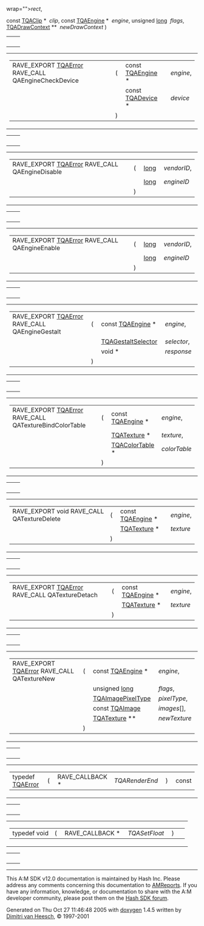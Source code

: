 wrap=""><em>rect</em>,</td>
</tr>
<tr>
<td class="md" style="text-align: right;" data-nowrap=""></td>
<td class="md"></td>
<td class="md" data-nowrap="">const <a href="structTQAClip.md" class="el">TQAClip</a> * </td>
<td class="mdname" data-nowrap=""><em>clip</em>,</td>
</tr>
<tr>
<td class="md" style="text-align: right;" data-nowrap=""></td>
<td class="md"></td>
<td class="md" data-nowrap="">const <a href="Rave_8h.md#586d82c6919b40cc1d895dca958a2123" class="el">TQAEngine</a> * </td>
<td class="mdname" data-nowrap=""><em>engine</em>,</td>
</tr>
<tr>
<td class="md" style="text-align: right;" data-nowrap=""></td>
<td class="md"></td>
<td class="md" data-nowrap="">unsigned <a href="Rave_8h.md#f03dc93db7c58a69ed5c83e1fa49cf0e" class="el">long</a> </td>
<td class="mdname" data-nowrap=""><em>flags</em>,</td>
</tr>
<tr>
<td class="md" style="text-align: right;" data-nowrap=""></td>
<td class="md"></td>
<td class="md" data-nowrap=""><a href="structTQADrawContext.md" class="el">TQADrawContext</a> ** </td>
<td class="mdname" data-nowrap=""><em>newDrawContext</em></td>
</tr>
<tr>
<td class="md"></td>
<td class="md">) </td>
<td colspan="2" class="md"></td>
</tr>
</tbody>
</table></td>
</tr>
</tbody>
</table>

|     |     |
|-----|-----|
|     |     |

<span id="23ed40284ae2fce88c14f6db010ca0f1" class="anchor"></span>

<table class="mdTable" data-cellpadding="2" data-cellspacing="0">
<colgroup>
<col style="width: 100%" />
</colgroup>
<tbody>
<tr>
<td class="mdRow"><table data-cellpadding="0" data-cellspacing="0" data-border="0">
<tbody>
<tr>
<td class="md" data-nowrap="" data-valign="top">RAVE_EXPORT <a href="Rave_8h.md#8966c3d78d6696fa08236778d0722651" class="el">TQAError</a> RAVE_CALL QAEngineCheckDevice</td>
<td class="md" data-valign="top">( </td>
<td class="md" data-nowrap="" data-valign="top">const <a href="Rave_8h.md#586d82c6919b40cc1d895dca958a2123" class="el">TQAEngine</a> * </td>
<td class="mdname" data-nowrap=""><em>engine</em>,</td>
</tr>
<tr>
<td class="md" style="text-align: right;" data-nowrap=""></td>
<td class="md"></td>
<td class="md" data-nowrap="">const <a href="structTQADevice.md" class="el">TQADevice</a> * </td>
<td class="mdname" data-nowrap=""><em>device</em></td>
</tr>
<tr>
<td class="md"></td>
<td class="md">) </td>
<td colspan="2" class="md"></td>
</tr>
</tbody>
</table></td>
</tr>
</tbody>
</table>

|     |     |
|-----|-----|
|     |     |

<span id="e3228050b47c1531c2adedfbbbe031f2" class="anchor"></span>

<table class="mdTable" data-cellpadding="2" data-cellspacing="0">
<colgroup>
<col style="width: 100%" />
</colgroup>
<tbody>
<tr>
<td class="mdRow"><table data-cellpadding="0" data-cellspacing="0" data-border="0">
<tbody>
<tr>
<td class="md" data-nowrap="" data-valign="top">RAVE_EXPORT <a href="Rave_8h.md#8966c3d78d6696fa08236778d0722651" class="el">TQAError</a> RAVE_CALL QAEngineDisable</td>
<td class="md" data-valign="top">( </td>
<td class="md" data-nowrap="" data-valign="top"><a href="Rave_8h.md#f03dc93db7c58a69ed5c83e1fa49cf0e" class="el">long</a> </td>
<td class="mdname" data-nowrap=""><em>vendorID</em>,</td>
</tr>
<tr>
<td class="md" style="text-align: right;" data-nowrap=""></td>
<td class="md"></td>
<td class="md" data-nowrap=""><a href="Rave_8h.md#f03dc93db7c58a69ed5c83e1fa49cf0e" class="el">long</a> </td>
<td class="mdname" data-nowrap=""><em>engineID</em></td>
</tr>
<tr>
<td class="md"></td>
<td class="md">) </td>
<td colspan="2" class="md"></td>
</tr>
</tbody>
</table></td>
</tr>
</tbody>
</table>

|     |     |
|-----|-----|
|     |     |

<span id="23370b1a207d0853ca8fd86f6cb30c9a" class="anchor"></span>

<table class="mdTable" data-cellpadding="2" data-cellspacing="0">
<colgroup>
<col style="width: 100%" />
</colgroup>
<tbody>
<tr>
<td class="mdRow"><table data-cellpadding="0" data-cellspacing="0" data-border="0">
<tbody>
<tr>
<td class="md" data-nowrap="" data-valign="top">RAVE_EXPORT <a href="Rave_8h.md#8966c3d78d6696fa08236778d0722651" class="el">TQAError</a> RAVE_CALL QAEngineEnable</td>
<td class="md" data-valign="top">( </td>
<td class="md" data-nowrap="" data-valign="top"><a href="Rave_8h.md#f03dc93db7c58a69ed5c83e1fa49cf0e" class="el">long</a> </td>
<td class="mdname" data-nowrap=""><em>vendorID</em>,</td>
</tr>
<tr>
<td class="md" style="text-align: right;" data-nowrap=""></td>
<td class="md"></td>
<td class="md" data-nowrap=""><a href="Rave_8h.md#f03dc93db7c58a69ed5c83e1fa49cf0e" class="el">long</a> </td>
<td class="mdname" data-nowrap=""><em>engineID</em></td>
</tr>
<tr>
<td class="md"></td>
<td class="md">) </td>
<td colspan="2" class="md"></td>
</tr>
</tbody>
</table></td>
</tr>
</tbody>
</table>

|     |     |
|-----|-----|
|     |     |

<span id="4a307d1c586479ff50119f1a3ab8994b" class="anchor"></span>

<table class="mdTable" data-cellpadding="2" data-cellspacing="0">
<colgroup>
<col style="width: 100%" />
</colgroup>
<tbody>
<tr>
<td class="mdRow"><table data-cellpadding="0" data-cellspacing="0" data-border="0">
<tbody>
<tr>
<td class="md" data-nowrap="" data-valign="top">RAVE_EXPORT <a href="Rave_8h.md#8966c3d78d6696fa08236778d0722651" class="el">TQAError</a> RAVE_CALL QAEngineGestalt</td>
<td class="md" data-valign="top">( </td>
<td class="md" data-nowrap="" data-valign="top">const <a href="Rave_8h.md#586d82c6919b40cc1d895dca958a2123" class="el">TQAEngine</a> * </td>
<td class="mdname" data-nowrap=""><em>engine</em>,</td>
</tr>
<tr>
<td class="md" style="text-align: right;" data-nowrap=""></td>
<td class="md"></td>
<td class="md" data-nowrap=""><a href="Rave_8h.md#7e0f655649277a2cba527fe9dc84a019" class="el">TQAGestaltSelector</a> </td>
<td class="mdname" data-nowrap=""><em>selector</em>,</td>
</tr>
<tr>
<td class="md" style="text-align: right;" data-nowrap=""></td>
<td class="md"></td>
<td class="md" data-nowrap="">void * </td>
<td class="mdname" data-nowrap=""><em>response</em></td>
</tr>
<tr>
<td class="md"></td>
<td class="md">) </td>
<td colspan="2" class="md"></td>
</tr>
</tbody>
</table></td>
</tr>
</tbody>
</table>

|     |     |
|-----|-----|
|     |     |

<span id="de254f5538d57fb56f359fb505b00785" class="anchor"></span>

<table class="mdTable" data-cellpadding="2" data-cellspacing="0">
<colgroup>
<col style="width: 100%" />
</colgroup>
<tbody>
<tr>
<td class="mdRow"><table data-cellpadding="0" data-cellspacing="0" data-border="0">
<tbody>
<tr>
<td class="md" data-nowrap="" data-valign="top">RAVE_EXPORT <a href="Rave_8h.md#8966c3d78d6696fa08236778d0722651" class="el">TQAError</a> RAVE_CALL QATextureBindColorTable</td>
<td class="md" data-valign="top">( </td>
<td class="md" data-nowrap="" data-valign="top">const <a href="Rave_8h.md#586d82c6919b40cc1d895dca958a2123" class="el">TQAEngine</a> * </td>
<td class="mdname" data-nowrap=""><em>engine</em>,</td>
</tr>
<tr>
<td class="md" style="text-align: right;" data-nowrap=""></td>
<td class="md"></td>
<td class="md" data-nowrap=""><a href="Rave_8h.md#5beaf91662dd1191af467f0c97bbfd5b" class="el">TQATexture</a> * </td>
<td class="mdname" data-nowrap=""><em>texture</em>,</td>
</tr>
<tr>
<td class="md" style="text-align: right;" data-nowrap=""></td>
<td class="md"></td>
<td class="md" data-nowrap=""><a href="Rave_8h.md#def7f4317fdcb0655d351ec5aeeee2ee" class="el">TQAColorTable</a> * </td>
<td class="mdname" data-nowrap=""><em>colorTable</em></td>
</tr>
<tr>
<td class="md"></td>
<td class="md">) </td>
<td colspan="2" class="md"></td>
</tr>
</tbody>
</table></td>
</tr>
</tbody>
</table>

|     |     |
|-----|-----|
|     |     |

<span id="ac4b14f6b8a21963d9871992a83587d4" class="anchor"></span>

<table class="mdTable" data-cellpadding="2" data-cellspacing="0">
<colgroup>
<col style="width: 100%" />
</colgroup>
<tbody>
<tr>
<td class="mdRow"><table data-cellpadding="0" data-cellspacing="0" data-border="0">
<tbody>
<tr>
<td class="md" data-nowrap="" data-valign="top">RAVE_EXPORT void RAVE_CALL QATextureDelete</td>
<td class="md" data-valign="top">( </td>
<td class="md" data-nowrap="" data-valign="top">const <a href="Rave_8h.md#586d82c6919b40cc1d895dca958a2123" class="el">TQAEngine</a> * </td>
<td class="mdname" data-nowrap=""><em>engine</em>,</td>
</tr>
<tr>
<td class="md" style="text-align: right;" data-nowrap=""></td>
<td class="md"></td>
<td class="md" data-nowrap=""><a href="Rave_8h.md#5beaf91662dd1191af467f0c97bbfd5b" class="el">TQATexture</a> * </td>
<td class="mdname" data-nowrap=""><em>texture</em></td>
</tr>
<tr>
<td class="md"></td>
<td class="md">) </td>
<td colspan="2" class="md"></td>
</tr>
</tbody>
</table></td>
</tr>
</tbody>
</table>

|     |     |
|-----|-----|
|     |     |

<span id="63e3ddc86f73940d790795fff4f08d52" class="anchor"></span>

<table class="mdTable" data-cellpadding="2" data-cellspacing="0">
<colgroup>
<col style="width: 100%" />
</colgroup>
<tbody>
<tr>
<td class="mdRow"><table data-cellpadding="0" data-cellspacing="0" data-border="0">
<tbody>
<tr>
<td class="md" data-nowrap="" data-valign="top">RAVE_EXPORT <a href="Rave_8h.md#8966c3d78d6696fa08236778d0722651" class="el">TQAError</a> RAVE_CALL QATextureDetach</td>
<td class="md" data-valign="top">( </td>
<td class="md" data-nowrap="" data-valign="top">const <a href="Rave_8h.md#586d82c6919b40cc1d895dca958a2123" class="el">TQAEngine</a> * </td>
<td class="mdname" data-nowrap=""><em>engine</em>,</td>
</tr>
<tr>
<td class="md" style="text-align: right;" data-nowrap=""></td>
<td class="md"></td>
<td class="md" data-nowrap=""><a href="Rave_8h.md#5beaf91662dd1191af467f0c97bbfd5b" class="el">TQATexture</a> * </td>
<td class="mdname" data-nowrap=""><em>texture</em></td>
</tr>
<tr>
<td class="md"></td>
<td class="md">) </td>
<td colspan="2" class="md"></td>
</tr>
</tbody>
</table></td>
</tr>
</tbody>
</table>

|     |     |
|-----|-----|
|     |     |

<span id="5ec67a55bcf12fa265cf4fa06b05eefc" class="anchor"></span>

<table class="mdTable" data-cellpadding="2" data-cellspacing="0">
<colgroup>
<col style="width: 100%" />
</colgroup>
<tbody>
<tr>
<td class="mdRow"><table data-cellpadding="0" data-cellspacing="0" data-border="0">
<tbody>
<tr>
<td class="md" data-nowrap="" data-valign="top">RAVE_EXPORT <a href="Rave_8h.md#8966c3d78d6696fa08236778d0722651" class="el">TQAError</a> RAVE_CALL QATextureNew</td>
<td class="md" data-valign="top">( </td>
<td class="md" data-nowrap="" data-valign="top">const <a href="Rave_8h.md#586d82c6919b40cc1d895dca958a2123" class="el">TQAEngine</a> * </td>
<td class="mdname" data-nowrap=""><em>engine</em>,</td>
</tr>
<tr>
<td class="md" style="text-align: right;" data-nowrap=""></td>
<td class="md"></td>
<td class="md" data-nowrap="">unsigned <a href="Rave_8h.md#f03dc93db7c58a69ed5c83e1fa49cf0e" class="el">long</a> </td>
<td class="mdname" data-nowrap=""><em>flags</em>,</td>
</tr>
<tr>
<td class="md" style="text-align: right;" data-nowrap=""></td>
<td class="md"></td>
<td class="md" data-nowrap=""><a href="Rave_8h.md#ed246a3940fe2a0a06c7c5610753f514" class="el">TQAImagePixelType</a> </td>
<td class="mdname" data-nowrap=""><em>pixelType</em>,</td>
</tr>
<tr>
<td class="md" style="text-align: right;" data-nowrap=""></td>
<td class="md"></td>
<td class="md" data-nowrap="">const <a href="structTQAImage.md" class="el">TQAImage</a> </td>
<td class="mdname" data-nowrap=""><em>images</em>[],</td>
</tr>
<tr>
<td class="md" style="text-align: right;" data-nowrap=""></td>
<td class="md"></td>
<td class="md" data-nowrap=""><a href="Rave_8h.md#5beaf91662dd1191af467f0c97bbfd5b" class="el">TQATexture</a> ** </td>
<td class="mdname" data-nowrap=""><em>newTexture</em></td>
</tr>
<tr>
<td class="md"></td>
<td class="md">) </td>
<td colspan="2" class="md"></td>
</tr>
</tbody>
</table></td>
</tr>
</tbody>
</table>

|     |     |
|-----|-----|
|     |     |

<span id="00098632eb05dfb3bb11ef7c6bf90c00" class="anchor"></span>

<table class="mdTable" data-cellpadding="2" data-cellspacing="0">
<colgroup>
<col style="width: 100%" />
</colgroup>
<tbody>
<tr>
<td class="mdRow"><table data-cellpadding="0" data-cellspacing="0" data-border="0">
<tbody>
<tr>
<td class="md" data-nowrap="" data-valign="top">typedef <a href="Rave_8h.md#8966c3d78d6696fa08236778d0722651" class="el">TQAError</a></td>
<td class="md" data-valign="top">( </td>
<td class="md" data-nowrap="" data-valign="top">RAVE_CALLBACK * </td>
<td class="mdname1" data-valign="top" data-nowrap=""><em>TQARenderEnd</em></td>
<td class="md" data-valign="top"> ) </td>
<td class="md" data-nowrap="">const</td>
</tr>
</tbody>
</table></td>
</tr>
</tbody>
</table>

|     |     |
|-----|-----|
|     |     |

<span id="9e6a6d542a0c41db986e70cd76114f63" class="anchor"></span>

<table class="mdTable" data-cellpadding="2" data-cellspacing="0">
<colgroup>
<col style="width: 100%" />
</colgroup>
<tbody>
<tr>
<td class="mdRow"><table data-cellpadding="0" data-cellspacing="0" data-border="0">
<tbody>
<tr>
<td class="md" data-nowrap="" data-valign="top">typedef void</td>
<td class="md" data-valign="top">( </td>
<td class="md" data-nowrap="" data-valign="top">RAVE_CALLBACK * </td>
<td class="mdname1" data-valign="top" data-nowrap=""><em>TQASetFloat</em></td>
<td class="md" data-valign="top"> ) </td>
<td class="md" data-nowrap=""></td>
</tr>
</tbody>
</table></td>
</tr>
</tbody>
</table>

|     |     |
|-----|-----|
|     |     |

------------------------------------------------------------------------

<span class="small">This A:M SDK v12.0 documentation is maintained by Hash Inc. Please address any comments concerning this documentation to [AMReports](http://www.hash.com/reports). If you have any information, knowledge, or documentation to share with the A:M developer community, please post them on the [Hash SDK forum](http://www.hash.com/forums/index.php?showforum=11).</span>

Generated on Thu Oct 27 11:46:48 2005 with [<span class="image placeholder" original-image-src="doxygen.png" original-image-title="" height="45" width="100" align="middle" border="0">doxygen</span>](http://www.doxygen.org/index.html) 1.4.5 written by [Dimitri van Heesch](mailto:dimitri@stack.nl), © 1997-2001
